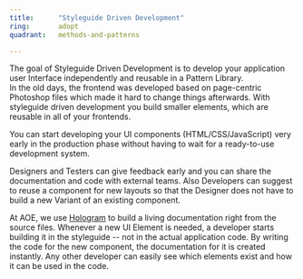 ```yaml
---
title:      "Styleguide Driven Development"
ring:       adopt
quadrant:   methods-and-patterns

---
```

The goal of Styleguide Driven Development is to develop your application user Interface independently and reusable in a Pattern Library.  
In the old days, the frontend was developed based on page-centric Photoshop files which made it hard to change things afterwards.
With styleguide driven development you build smaller elements, which are reusable in all of your frontends.

You can start developing your UI components (HTML/CSS/JavaScript) very early in the production phase without having to wait for a ready-to-use development system.  

Designers and Testers can give feedback early and you can share the documentation and code with external teams.
Also Developers can suggest to reuse a component for new layouts so that the Designer does not have to build a new Variant of an existing component.

At AOE, we use [Hologram](https://trulia.github.io/hologram/) to build a living documentation right from the source files. Whenever a new UI Element is needed, a developer starts building it in the styleguide -- not in the actual application code. By writing the code for the new component, the documentation for it is created instantly. Any other developer can easily see which elements exist and how it can be used in the code.
